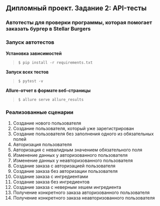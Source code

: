 ## Дипломный проект. Задание 2: API-тесты

### Автотесты для проверки программы, которая помогает заказать бургер в Stellar Burgers

### Запуск автотестов

**Установка зависимостей**

> `$ pip install -r requirements.txt`

**Запуск всех тестов**

> `$ pytest -v`

**Allure-отчет в формате веб-страницы**

>  `$ allure serve allure_results`

### Реализованные сценарии
1. Создание нового пользователя
2. Создание пользователя, который уже зарегистрирован
3. Создание пользователя без заполнения одного из обязательных полей
4. Авторизация пользователя
5. Авторизация с невалидным значением обязательного поля
6. Изменение данных у авторизованного пользователя
7. Изменение данных у неавторизованного пользователя
8. Создание заказа с авторизацией пользователя
9. Создание заказа без авторизации пользователя
10. Создание заказа с ингредиентами
11. Создание заказа без ингредиентов
12. Создание заказа с неверным хешем ингредиента
13. Получение конкретного заказа авторизованного пользователя
14. Получение конкретного заказа неавторизованного пользователя
